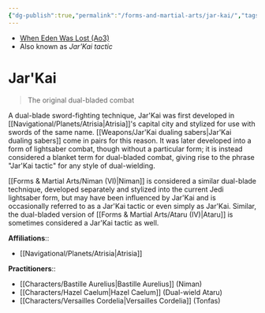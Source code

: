 ```yaml
---
{"dg-publish":true,"permalink":"/forms-and-martial-arts/jar-kai/","tags":["technique"],"noteIcon":"saber1"}
---
```


- [When Eden Was Lost (Ao3)](https://archiveofourown.org/works/19334440)
- Also known as *Jar'Kai tactic*
# Jar'Kai
>The original dual-bladed combat 

A dual-blade sword-fighting technique, Jar'Kai was first developed in [[Navigational/Planets/Atrisia\|Atrisia]]'s capital city and stylized for use with swords of the same name. [[Weapons/Jar'Kai dualing sabers\|Jar'Kai dualing sabers]] come in pairs for this reason. It was later developed into a form of lightsaber combat, though without a particular form; it is instead considered a blanket term for dual-bladed combat, giving rise to the phrase "Jar'Kai tactic" for any style of dual-wielding. 

[[Forms & Martial Arts/Niman (VI)\|Niman]] is considered a similar dual-blade technique, developed separately and stylized into the current Jedi lightsaber form, but may have been influenced by Jar'Kai and is occasionally referred to as a Jar'Kai tactic or even simply as Jar'Kai. Similar, the dual-bladed version of [[Forms & Martial Arts/Ataru (IV)\|Ataru]] is sometimes considered a Jar'Kai tactic as well. 

**Affiliations**::
- [[Navigational/Planets/Atrisia\|Atrisia]]

**Practitioners**::
- [[Characters/Bastille Aurelius\|Bastille Aurelius]] (Niman)
- [[Characters/Hazel Caelum\|Hazel Caelum]] (Dual-wield Ataru)
- [[Characters/Versailles Cordelia\|Versailles Cordelia]] (Tonfas)

